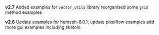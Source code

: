 **v2.7** Added examples for `vector_utils` library reorganised some `grid` method examples

**v2.6** Update examples for hemesh-6.0.1, update pixelflow examples add more gui examples including skatolo

